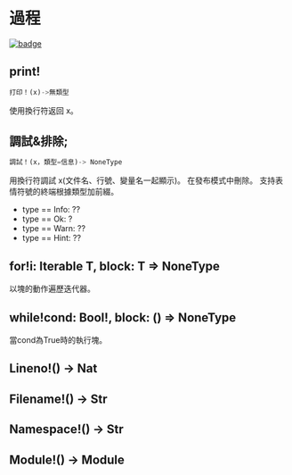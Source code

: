 # 過程

[![badge](https://img.shields.io/endpoint.svg?url=https%3A%2F%2Fgezf7g7pd5.execute-api.ap-northeast-1.amazonaws.com%2Fdefault%2Fsource_up_to_date%3Fowner%3Derg-lang%26repos%3Derg%26ref%3Dmain%26path%3Ddoc/EN/API/procs.md%26commit_hash%3D06f8edc9e2c0cee34f6396fd7c64ec834ffb5352)](https://gezf7g7pd5.execute-api.ap-northeast-1.amazonaws.com/default/source_up_to_date?owner=erg-lang&repos=erg&ref=main&path=doc/EN/API/procs.md&commit_hash=06f8edc9e2c0cee34f6396fd7c64ec834ffb5352)

## print!

```python
打印！(x)->無類型
```

   使用換行符返回 x。

## 調試&排除;

```python
調試！(x，類型=信息)-> NoneType
```

用換行符調試 x(文件名、行號、變量名一起顯示)。 在發布模式中刪除。
支持表情符號的終端根據類型加前綴。

* type == Info: ??
* type == Ok: ?
* type == Warn: ??
* type == Hint: ??

## for!i: Iterable T, block: T => NoneType

以塊的動作遍歷迭代器。

## while!cond: Bool!, block: () => NoneType

當cond為True時的執行塊。

## Lineno!() -> Nat

## Filename!() -> Str

## Namespace!() -> Str

## Module!() -> Module